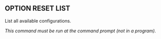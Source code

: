 ## OPTION RESET LIST

List all available configurations.

*This command must be run at the command prompt (not in a program).*